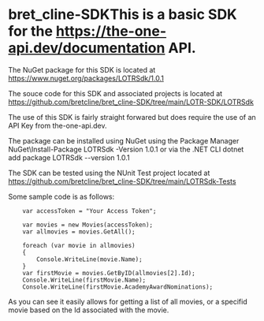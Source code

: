 # bret_cline-SDKThis is a basic SDK for the https://the-one-api.dev/documentation API.

The NuGet package for this SDK is located at https://www.nuget.org/packages/LOTRSdk/1.0.1 

The souce code for this SDK and associated projects is located at https://github.com/bretcline/bret_cline-SDK/tree/main/LOTR-SDK/LOTRSdk

The use of this SDK is fairly straight forwared but does require the use of an API Key from the-one-api.dev.

The package can be installed using NuGet using the Package Manager 
NuGet\Install-Package LOTRSdk -Version 1.0.1
or via the .NET CLI
dotnet add package LOTRSdk --version 1.0.1

The SDK can be tested using the NUnit Test project located at https://github.com/bretcline/bret_cline-SDK/tree/main/LOTRSdk-Tests

Some sample code is as follows:  

        var accessToken = "Your Access Token";

        var movies = new Movies(accessToken);
        var allmovies = movies.GetAll();

        foreach (var movie in allmovies)
        {
            Console.WriteLine(movie.Name);
        }
        var firstMovie = movies.GetByID(allmovies[2].Id);
        Console.WriteLine(firstMovie.Name);
        Console.WriteLine(firstMovie.AcademyAwardNominations);

As you can see it easily allows for getting a list of all movies, or a specifid movie based on the Id associated with the movie.

